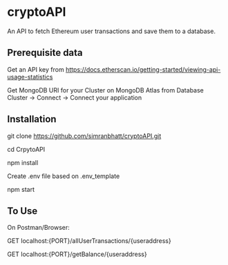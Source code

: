 # cryptoAPI
An API to fetch Ethereum user transactions and save them to a database.

## Prerequisite data

Get an API key from https://docs.etherscan.io/getting-started/viewing-api-usage-statistics

Get MongoDB URI for your Cluster on MongoDB Atlas from Database Cluster -> Connect -> Connect your application

## Installation

git clone https://github.com/simranbhatt/cryptoAPI.git

cd CrpytoAPI

npm install

Create .env file based on .env_template

npm start

## To Use

On Postman/Browser:

GET localhost:{PORT}/allUserTransactions/{useraddress} 

GET localhost:{PORT}/getBalance/{useraddress} 



